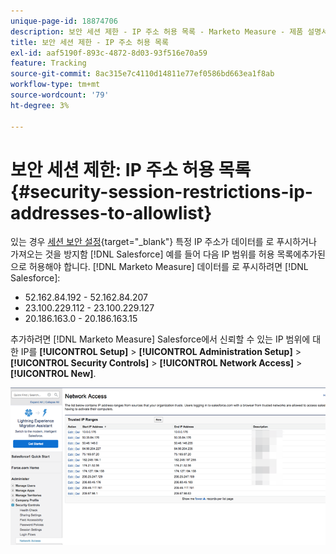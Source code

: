 ```yaml
---
unique-page-id: 18874706
description: 보안 세션 제한 - IP 주소 허용 목록 - Marketo Measure - 제품 설명서
title: 보안 세션 제한 - IP 주소 허용 목록
exl-id: aaf5190f-893c-4872-8d03-93f516e70a59
feature: Tracking
source-git-commit: 8ac315e7c4110d14811e77ef0586bd663ea1f8ab
workflow-type: tm+mt
source-wordcount: '79'
ht-degree: 3%

---
```


# 보안 세션 제한: IP 주소 허용 목록 {#security-session-restrictions-ip-addresses-to-allowlist}

있는 경우 [세션 보안 설정](https://help.salesforce.com/articleView?id=admin_sessions.htm&amp;type=0){target="_blank"} 특정 IP 주소가 데이터를 로 푸시하거나 가져오는 것을 방지함 [!DNL Salesforce] 예를 들어 다음 IP 범위를 허용 목록에추가된으로 허용해야 합니다. [!DNL Marketo Measure] 데이터를 로 푸시하려면 [!DNL Salesforce]:

* 52.162.84.192 - 52.162.84.207
* 23.100.229.112 - 23.100.229.127
* 20.186.163.0 - 20.186.163.15

추가하려면 [!DNL Marketo Measure] Salesforce에서 신뢰할 수 있는 IP 범위에 대한 IP를 **[!UICONTROL Setup]** > **[!UICONTROL Administration Setup]** > **[!UICONTROL Security Controls]** > **[!UICONTROL Network Access]** > **[!UICONTROL New]**.

![](assets/1.png)
